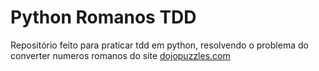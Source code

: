 Python Romanos TDD
==================

Repositório feito para praticar tdd em python, resolvendo o problema do converter numeros romanos do site [dojopuzzles.com][1]

[1]: http://dojopuzzles.com/problemas/exibe/numeros-romanos/